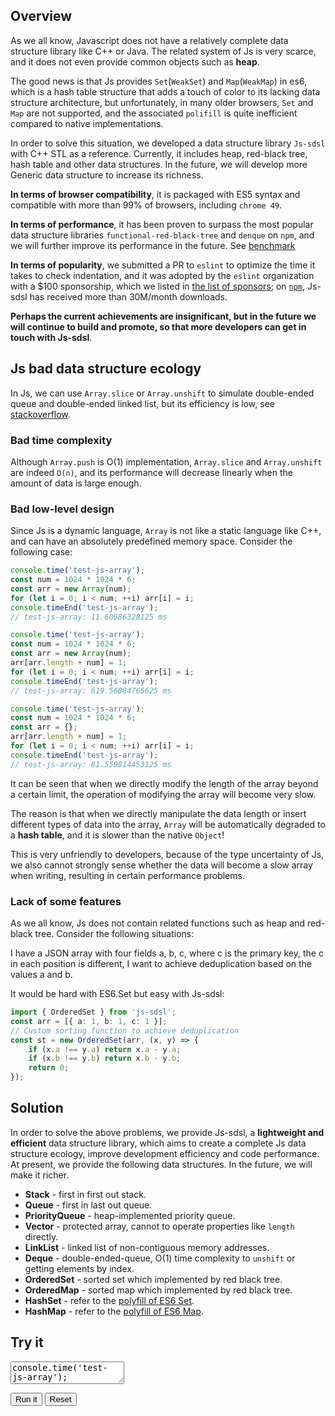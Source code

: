 ## Overview

As we all know, Javascript does not have a relatively complete data structure library like C++ or Java. The related system of Js is very scarce, and it does not even provide common objects such as **heap**.

The good news is that Js provides `Set`(`WeakSet`) and `Map`(`WeakMap`) in es6, which is a hash table structure that adds a touch of color to its lacking data structure architecture, but unfortunately, in many older browsers, `Set` and `Map` are not supported, and the associated `polifill` is quite inefficient compared to native implementations.

In order to solve this situation, we developed a data structure library `Js-sdsl` with C++ STL as a reference. Currently, it includes heap, red-black tree, hash table and other data structures. In the future, we will develop more Generic data structure to increase its richness.

**In terms of browser compatibility**, it is packaged with ES5 syntax and compatible with more than 99% of browsers, including `chrome 49`.

**In terms of performance**, it has been proven to surpass the most popular data structure libraries `functional-red-black-tree` and `denque` on `npm`, and we will further improve its performance in the future. See [benchmark](https://js-sdsl.org/#/test/benchmark-result)

**In terms of popularity**, we submitted a PR to `eslint` to optimize the time it takes to check indentation, and it was adopted by the `eslint` organization with a $100 sponsorship, which we listed in [the list of sponsors](https://js-sdsl.org/#/more/sponsors); on [`npm`](https://www.npmjs.com/package/js-sdsl), Js-sdsl has received more than 30M/month downloads.

**Perhaps the current achievements are insignificant, but in the future we will continue to build and promote, so that more developers can get in touch with Js-sdsl**.

## Js bad data structure ecology

In Js, we can use `Array.slice` or `Array.unshift` to simulate double-ended queue and double-ended linked list, but its efficiency is low, see [stackoverflow](https://stackoverflow.com/questions/22614237/javascript-runtime-complexity-of-array-functions).

### Bad time complexity

Although `Array.push` is O(1) implementation, `Array.slice` and `Array.unshift` are indeed `O(n)`, and its performance will decrease linearly when the amount of data is large enough.

### Bad low-level design

Since Js is a dynamic language, `Array` is not like a static language like C++, and can have an absolutely predefined memory space. Consider the following case:

```typescript
console.time('test-js-array');
const num = 1024 * 1024 * 6;
const arr = new Array(num);
for (let i = 0; i < num; ++i) arr[i] = i;
console.timeEnd('test-js-array');
// test-js-array: 11.60986328125 ms
````

```typescript
console.time('test-js-array');
const num = 1024 * 1024 * 6;
const arr = new Array(num);
arr[arr.length + num] = 1;
for (let i = 0; i < num; ++i) arr[i] = i;
console.timeEnd('test-js-array');
// test-js-array: 619.56884765625 ms
````

```typescript
console.time('test-js-array');
const num = 1024 * 1024 * 6;
const arr = {};
arr[arr.length + num] = 1;
for (let i = 0; i < num; ++i) arr[i] = i;
console.timeEnd('test-js-array');
// test-js-array: 81.559814453125 ms
````

It can be seen that when we directly modify the length of the array beyond a certain limit, the operation of modifying the array will become very slow.

The reason is that when we directly manipulate the data length or insert different types of data into the array, `Array` will be automatically degraded to a **hash table**, and it is slower than the native `Object`!

This is very unfriendly to developers, because of the type uncertainty of Js, we also cannot strongly sense whether the data will become a slow array when writing, resulting in certain performance problems.

### Lack of some features

As we all know, Js does not contain related functions such as heap and red-black tree. Consider the following situations:

I have a JSON array with four fields a, b, c, where c is the primary key, the c in each position is different, I want to achieve deduplication based on the values a and b.

It would be hard with ES6.Set but easy with Js-sdsl:

```typescript
import { OrderedSet } from 'js-sdsl';
const arr = [{ a: 1, b: 1, c: 1 }];
// Custom sorting function to achieve deduplication
const st = new OrderedSet(arr, (x, y) => {
    if (x.a !== y.a) return x.a - y.a;
    if (x.b !== y.b) return x.b - y.b;
    return 0;
});
````

## Solution

In order to solve the above problems, we provide Js-sdsl, a **lightweight and efficient** data structure library, which aims to create a complete Js data structure ecology, improve development efficiency and code performance. At present, we provide the following data structures. In the future, we will make it richer.

- **Stack** - first in first out stack.
- **Queue** - first in last out queue.
- **PriorityQueue** - heap-implemented priority queue.
- **Vector** - protected array, cannot to operate properties like `length` directly.
- **LinkList** - linked list of non-contiguous memory addresses.
- **Deque** - double-ended-queue, O(1) time complexity to `unshift` or getting elements by index.
- **OrderedSet** - sorted set which implemented by red black tree.
- **OrderedMap** - sorted map which implemented by red black tree.
- **HashSet** - refer to the [polyfill of ES6 Set](https://github.com/rousan/collections-es6).
- **HashMap** - refer to the [polyfill of ES6 Map](https://github.com/rousan/collections-es6).

## Try it

<p>
<textarea id='input'>
console.time('test-js-array');
const num = 1024 * 1024 * 6;
const arr = new Array(num);
arr[arr.length + num] = 1;
for (let i = 0; i < num; ++i) arr[i] = i;
console.timeEnd('test-js-array');
</textarea>
</p>

<div id='output'></div>

<button id='run'>Run it</button>
<button id='reset'>Reset</button>
